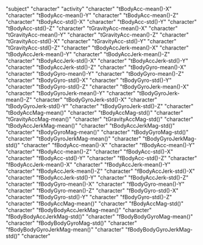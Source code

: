 "subject" "character"
"activity" "character"
"tBodyAcc-mean()-X" "character"
"tBodyAcc-mean()-Y" "character"
"tBodyAcc-mean()-Z" "character"
"tBodyAcc-std()-X" "character"
"tBodyAcc-std()-Y" "character"
"tBodyAcc-std()-Z" "character"
"tGravityAcc-mean()-X" "character"
"tGravityAcc-mean()-Y" "character"
"tGravityAcc-mean()-Z" "character"
"tGravityAcc-std()-X" "character"
"tGravityAcc-std()-Y" "character"
"tGravityAcc-std()-Z" "character"
"tBodyAccJerk-mean()-X" "character"
"tBodyAccJerk-mean()-Y" "character"
"tBodyAccJerk-mean()-Z" "character"
"tBodyAccJerk-std()-X" "character"
"tBodyAccJerk-std()-Y" "character"
"tBodyAccJerk-std()-Z" "character"
"tBodyGyro-mean()-X" "character"
"tBodyGyro-mean()-Y" "character"
"tBodyGyro-mean()-Z" "character"
"tBodyGyro-std()-X" "character"
"tBodyGyro-std()-Y" "character"
"tBodyGyro-std()-Z" "character"
"tBodyGyroJerk-mean()-X" "character"
"tBodyGyroJerk-mean()-Y" "character"
"tBodyGyroJerk-mean()-Z" "character"
"tBodyGyroJerk-std()-X" "character"
"tBodyGyroJerk-std()-Y" "character"
"tBodyGyroJerk-std()-Z" "character"
"tBodyAccMag-mean()" "character"
"tBodyAccMag-std()" "character"
"tGravityAccMag-mean()" "character"
"tGravityAccMag-std()" "character"
"tBodyAccJerkMag-mean()" "character"
"tBodyAccJerkMag-std()" "character"
"tBodyGyroMag-mean()" "character"
"tBodyGyroMag-std()" "character"
"tBodyGyroJerkMag-mean()" "character"
"tBodyGyroJerkMag-std()" "character"
"fBodyAcc-mean()-X" "character"
"fBodyAcc-mean()-Y" "character"
"fBodyAcc-mean()-Z" "character"
"fBodyAcc-std()-X" "character"
"fBodyAcc-std()-Y" "character"
"fBodyAcc-std()-Z" "character"
"fBodyAccJerk-mean()-X" "character"
"fBodyAccJerk-mean()-Y" "character"
"fBodyAccJerk-mean()-Z" "character"
"fBodyAccJerk-std()-X" "character"
"fBodyAccJerk-std()-Y" "character"
"fBodyAccJerk-std()-Z" "character"
"fBodyGyro-mean()-X" "character"
"fBodyGyro-mean()-Y" "character"
"fBodyGyro-mean()-Z" "character"
"fBodyGyro-std()-X" "character"
"fBodyGyro-std()-Y" "character"
"fBodyGyro-std()-Z" "character"
"fBodyAccMag-mean()" "character"
"fBodyAccMag-std()" "character"
"fBodyBodyAccJerkMag-mean()" "character"
"fBodyBodyAccJerkMag-std()" "character"
"fBodyBodyGyroMag-mean()" "character"
"fBodyBodyGyroMag-std()" "character"
"fBodyBodyGyroJerkMag-mean()" "character"
"fBodyBodyGyroJerkMag-std()" "character"

